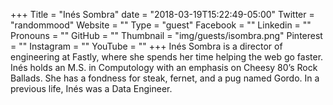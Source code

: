 +++
Title = "Inés Sombra"
date = "2018-03-19T15:22:49-05:00"
Twitter = "randommood"
Website = ""
Type = "guest"
Facebook = ""
Linkedin = ""
Pronouns = ""
GitHub = ""
Thumbnail = "img/guests/isombra.png"
Pinterest = ""
Instagram = ""
YouTube = ""
+++
Inés Sombra is a director of engineering at Fastly, where she spends her time helping the web go faster. Inés holds an M.S. in Computology with an emphasis on Cheesy 80’s Rock Ballads. She has a fondness for steak, fernet, and a pug named Gordo. In a previous life, Inés was a Data Engineer.
